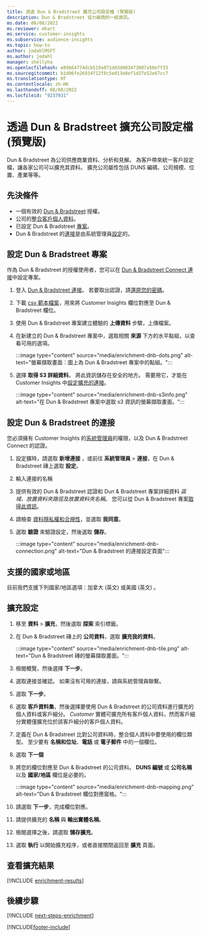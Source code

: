 ```yaml
---
title: 透過 Dun & Bradstreet 擴充公司設定檔 (預覽版)
description: Dun & Bradstreet 協力廠商的一般資訊。
ms.date: 08/08/2022
ms.reviewer: mhart
ms.service: customer-insights
ms.subservice: audience-insights
ms.topic: how-to
author: jodahlMSFT
ms.author: jodahl
manager: shellyha
ms.openlocfilehash: e89b64774dcb519a071dd3d403473807a50e7f33
ms.sourcegitcommit: b1d06fe26934f12f0c5ed13e8ef1d37e52e67cc7
ms.translationtype: HT
ms.contentlocale: zh-HK
ms.lasthandoff: 08/08/2022
ms.locfileid: "9237931"
---
```

# <a name="enrich-company-profiles-with-dun--bradstreet-preview"></a>透過 Dun & Bradstreet 擴充公司設定檔 (預覽版)

Dun & Bradstreet 為公司供應商業資料、分析和見解。 為客戶帶來統一客戶設定檔，讓各家公司可以擴充其資料。 擴充公司屬性包括 DUNS 編碼、公司規模、位置、產業等等。

## <a name="prerequisites"></a>先決條件

- 一個有效的 [Dun & Bradstreet](https://www.dnb.com/marketing/media/give-your-data-a-boost.html?source=microsoft_audience_insights) 授權。
- 公司的[整合客戶個人資料](customer-profiles.md)。
- 已設定 Dun & Bradstreet [專案](#set-up-your-dun--bradstreet-project)。
- Dun & Bradstreet 的[連接](connections.md)是由系統管理員[設定](#configure-a-connection-for-dun--bradstreet)的。

## <a name="set-up-your-dun--bradstreet-project"></a>設定 Dun & Bradstreet 專案

作為 Dun & Bradstreet 的授權使用者，您可以在 [ Dun & Bradstreet Connect 連接](https://connect.dnb.com?lead_source=microsoft_audienceinsights)中設定專案。

1. 登入 [Dun & Bradstreet 連接](https://connect.dnb.com?lead_source=microsoft_audienceinsights)。 若要取出認證，請[還原您的密碼](https://sso.dnb.com/signin/forgot-password?lead_source=microsoft_audienceinsights)。

1. 下載 [csv 範本檔案](https://c360devenrichment.blob.core.windows.net/mapping/DnBCIdatamapping.csv)，用來將 Customer Insights 欄位對應至 Dun & Bradstreet 欄位。

1. 使用 Dun & Bradstreet 專案建立體驗的 **上傳資料** 步驟，上傳檔案。

1. 在新建立的 Dun & Bradstreet 專案中，選取相關 **來源** 下方的水平點組，以查看可用的選項。

   :::image type="content" source="media/enrichment-dnb-dots.png" alt-text="螢幕擷取畫面：圖上為 Dun & Bradstreet 專案中的點組。":::

1. 選擇 **取得 S3 詳細資料**。 將此資訊儲存在安全的地方。 需要用它，才能在 Customer Insights 中[設定擴充的連接](#configure-a-connection-for-dun--bradstreet)。

   :::image type="content" source="media/enrichment-dnb-s3info.png" alt-text="在 Dun & Bradstreet 專案中選取 s3 資訊的螢幕擷取畫面。":::

## <a name="configure-a-connection-for-dun--bradstreet"></a>設定 Dun & Bradstreet 的連接

您必須擁有 Customer Insights 的[系統管理員](permissions.md#admin)的權限，以及 Dun & Bradstreet Connect 的認證。

1. 設定擴時，請選取 **新增連接** ，或前往 **系統管理員** > **連接**，在 Dun & Bradstreet 磚上選取 **設定**。

1. 輸入連接的名稱

1. 提供有效的 Dun & Bradstreet 認證和 Dun & Bradstreet 專案詳細資料 *區域、放置資料夾路徑及放置資料夾名稱*。 您可以從 Dun & Bradstreet 專案[取得此資訊](#set-up-your-dun--bradstreet-project)。

1. 請檢查 [資料隱私權和合規性](connections.md#data-privacy-and-compliance)，並選取 **我同意**。

1. 選取 **驗證** 來驗證設定，然後選取 **儲存**。

   :::image type="content" source="media/enrichment-dnb-connection.png" alt-text="Dun & Bradstreet 的連接設定頁面":::

## <a name="supported-countries-or-regions"></a>支援的國家或地區

目前我們支援下列國家/地區選項：加拿大 (英文) 或美國 (英文) 。

## <a name="configure-the-enrichment"></a>擴充設定

1. 移至 **資料** > **擴充**，然後選取 **探索** 索引標籤。

1. 在 Dun & Bradstreet 磚上的 **公司資料**，選取 **擴充我的資料**。

   :::image type="content" source="media/enrichment-dnb-tile.png" alt-text="Dun & Bradstreet 磚的螢幕擷取畫面。":::

1. 檢閱概覽，然後選擇 **下一步**。

1. 選取連接並確認。 如果沒有可用的連接，請與系統管理員聯繫。

1. 選取 **下一步**。

1. 選取 **客戶資料集**，然後選擇要使用 Dun & Bradstreet 的公司資料進行擴充的個人資料或客戶細分。 *Customer* 實體可擴充所有客戶個人資料，然而客戶細分實體僅擴充位於該客戶細分的客戶個人資料。

1. 定義在 Dun & Bradstreet 比對公司資料時，整合個人資料中要使用的欄位類型。 至少要有 **名稱和位址**、**電話** 或 **電子郵件** 中的一個欄位。

1. 選取 **下一個**

1. 將您的欄位對應至 Dun & Bradstreet 的公司資料。 **DUNS 編號** 或 **公司名稱** 以及 **國家/地區** 欄位是必要的。

      :::image type="content" source="media/enrichment-dnb-mapping.png" alt-text="Dun & Bradstreet 欄位對應窗格。":::

1. 請選取 **下一步**，完成欄位對應。

1. 請提供擴充的 **名稱** 與 **輸出實體名稱**。

1. 檢閱選擇之後，請選取 **儲存擴充**。

1. 選取 **執行** 以開始擴充程序，或者直接關閉返回至 **擴充** 頁面。

## <a name="view-enrichment-results"></a>查看擴充結果

[!INCLUDE [enrichment-results](includes/enrichment-results.md)]

## <a name="next-steps"></a>後續步驟

[!INCLUDE [next-steps-enrichment](includes/next-steps-enrichment.md)]

[!INCLUDE[footer-include](includes/footer-banner.md)]
